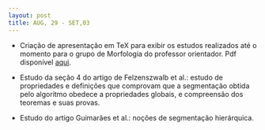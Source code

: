 ```yaml
---
layout: post
title: AUG, 29 - SET,03
---
```


- Criação de apresentação em TeX para exibir os estudos realizados até o
momento para o grupo de Morfologia do professor orientador. Pdf
disponível
[aqui](https://thsousa.github.io/journal/assets/postfiles/apresentacao-projeto-ic.pdf).

- Estudo da seção 4 do artigo de Felzenszwalb et al.: 
estudo de propriedades e definições que comprovam que a segmentação
obtida pelo algoritmo obedece a propriedades globais, e compreensão dos
teoremas e suas provas.

- Estudo do artigo Guimarães et al.:
noções de segmentação hierárquica.
